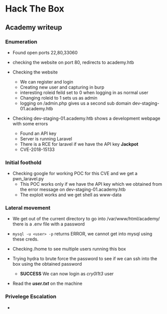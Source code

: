 # Hack The Box

## Academy writeup

### Enumeration

+ Found open ports 22,80,33060
+ checking the website on port 80, redirects to academy.htb
+ Checking the website 
  + We can register and login
  + Creating new user and capturing in burp
  + interesting roleid feild set to 0 when logging in as normal user
  + Changing roleid to 1 sets us as admin
  + logging on /admin.php gives us a second sub domain dev-staging-01.academy.htb

+ Checking dev-staging-01.academy.htb shows a development webpage with some errors
  + Found an API key
  + Server is running Laravel
  + There is a RCE for laravel if we have the API key **Jackpot**
  + CVE-2018-15133

### Initial foothold

+ Checking google for working POC for this CVE and we get a pwn_laravel.py
  + This POC works only if we have the API key which we obtained from the error message on dev-staging-01.academy.htb
  + The exploit works and we get shell as www-data

### Lateral movement

+ We get out of the current directory to go into /var/www/html/academy/ there is a .env file with a password
+ ``` mysql -u <user> -p ``` returns ERROR, we cannot get into mysql using these creds.
+ Checking /home to see multiple users running this box
+ Trying hydra to brute force the password to see if we can ssh into the box using the obtained password
  + **SUCCESS** We can now login as _cry0l1t3_ user
 
+ Read the ***user.txt*** on the machine

### Privelege Escalation

+
